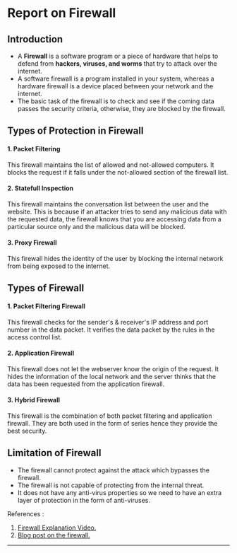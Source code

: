 # Report on Firewall

## Introduction

- A **Firewall** is a software program or a piece of hardware that helps to defend from **hackers, viruses, and worms** that try to attack over the internet.
- A software firewall is a program installed in your system, whereas a hardware firewall is a device placed between your network and the internet.
- The basic task of the firewall is to check and see if the coming data passes the security criteria, otherwise, they are blocked by the firewall.

## Types of Protection in Firewall

#### 1. Packet Filtering

This firewall maintains the list of allowed and not-allowed computers. It blocks the request if it falls under the not-allowed section of the firewall list.

#### 2. Statefull Inspection

This firewall maintains the conversation list between the user and the website. This is because if an attacker tries to send any malicious data with the requested data, the firewall knows that you are accessing data from a particular source only and the malicious data will be blocked.

#### 3. Proxy Firewall

This firewall hides the identity of the user by blocking the internal network from being exposed to the internet.

## Types of Firewall

#### 1. Packet Filtering Firewall

This firewall checks for the sender's & receiver's IP address and port number in the data packet. It verifies the data packet by the rules in the access control list.

#### 2. Application Firewall

This firewall does not let the webserver know the origin of the request. It hides the information of the local network and the server thinks that the data has been requested from the application firewall.

#### 3. Hybrid Firewall

This firewall is the combination of both packet filtering and application firewall. They are both used in the form of series hence they provide the best security.

## Limitation of Firewall

- The firewall cannot protect against the attack which bypasses the firewall.
- The firewall is not capable of protecting from the internal threat.
- It does not have any anti-virus properties so we need to have an extra layer of protection in the form of anti-viruses.

References :

1. [Firewall Explanation Video.](https://www.youtube.com/watch?v=eO6QKDL3p1I&list=PLBbU9-SUUCwV7Dpk7GI8QDLu3w54TNAA6)
2. [Blog post on the firewall.](https://www.forcepoint.com/cyber-edu/firewall)

---
